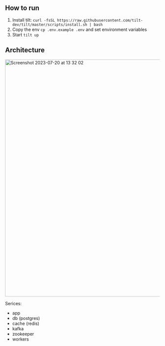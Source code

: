 ## How to run

1. Install tilt: `curl -fsSL https://raw.githubusercontent.com/tilt-dev/tilt/master/scripts/install.sh | bash`
2. Copy the env `cp .env.example .env` and set environment variables
3. Start `tilt up`

## Architecture
<img width="772" alt="Screenshot 2023-07-20 at 13 32 02" src="https://github.com/mimireyburn/Perceptron/assets/36554605/2a122672-eff3-4878-8981-d01e271bb8bf">

Serices: 
- app
- db (postgres)
- cache (redis)
- kafka
- zookeeper
- workers
